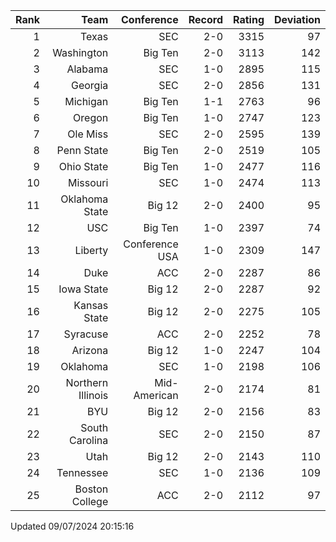 | Rank  | Team                 | Conference           | Record   | Rating | Deviation |
| ---:  | ---:                 | ---:                 | ---:     | ---:   | ---:      |
| 1     | Texas                | SEC                  | 2-0      | 3315   | 97        |
| 2     | Washington           | Big Ten              | 2-0      | 3113   | 142       |
| 3     | Alabama              | SEC                  | 1-0      | 2895   | 115       |
| 4     | Georgia              | SEC                  | 2-0      | 2856   | 131       |
| 5     | Michigan             | Big Ten              | 1-1      | 2763   | 96        |
| 6     | Oregon               | Big Ten              | 1-0      | 2747   | 123       |
| 7     | Ole Miss             | SEC                  | 2-0      | 2595   | 139       |
| 8     | Penn State           | Big Ten              | 2-0      | 2519   | 105       |
| 9     | Ohio State           | Big Ten              | 1-0      | 2477   | 116       |
| 10    | Missouri             | SEC                  | 1-0      | 2474   | 113       |
| 11    | Oklahoma State       | Big 12               | 2-0      | 2400   | 95        |
| 12    | USC                  | Big Ten              | 1-0      | 2397   | 74        |
| 13    | Liberty              | Conference USA       | 1-0      | 2309   | 147       |
| 14    | Duke                 | ACC                  | 2-0      | 2287   | 86        |
| 15    | Iowa State           | Big 12               | 2-0      | 2287   | 92        |
| 16    | Kansas State         | Big 12               | 2-0      | 2275   | 105       |
| 17    | Syracuse             | ACC                  | 2-0      | 2252   | 78        |
| 18    | Arizona              | Big 12               | 1-0      | 2247   | 104       |
| 19    | Oklahoma             | SEC                  | 1-0      | 2198   | 106       |
| 20    | Northern Illinois    | Mid-American         | 2-0      | 2174   | 81        |
| 21    | BYU                  | Big 12               | 2-0      | 2156   | 83        |
| 22    | South Carolina       | SEC                  | 2-0      | 2150   | 87        |
| 23    | Utah                 | Big 12               | 2-0      | 2143   | 110       |
| 24    | Tennessee            | SEC                  | 1-0      | 2136   | 109       |
| 25    | Boston College       | ACC                  | 2-0      | 2112   | 97        |

Updated 09/07/2024 20:15:16
